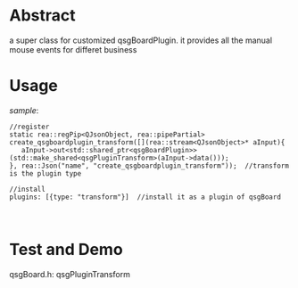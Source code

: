 # Abstract
a super class for customized qsgBoardPlugin. it provides all the manual mouse events for differet business

# Usage
_sample_:  
```
//register
static rea::regPip<QJsonObject, rea::pipePartial> create_qsgboardplugin_transform([](rea::stream<QJsonObject>* aInput){
   aInput->out<std::shared_ptr<qsgBoardPlugin>>(std::make_shared<qsgPluginTransform>(aInput->data()));
}, rea::Json("name", "create_qsgboardplugin_transform"));  //transform is the plugin type

//install
plugins: [{type: "transform"}]  //install it as a plugin of qsgBoard
```  
</br>

# Test and Demo
qsgBoard.h: qsgPluginTransform    
</br>